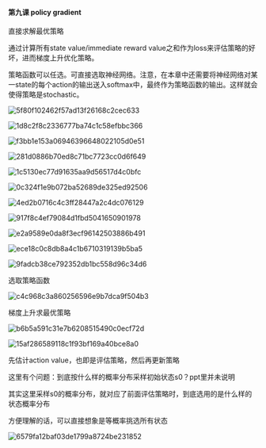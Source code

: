 #### 第九课 policy gradient

直接求解最优策略

通过计算所有state value/immediate reward value之和作为loss来评估策略的好坏，进而梯度上升优化策略。

策略函数可以任选。可直接选取神经网络。注意，在本章中还需要将神经网络对某一state的每个action的输出送入softmax中，最终作为策略函数的输出。这样就会使得策略是stochastic。

![5f80f102462f57ad13f26168c2cec633](assets/5f80f102462f57ad13f26168c2cec633.png)

![1d8c2f8c2336777ba74c1c58efbbc366](assets/1d8c2f8c2336777ba74c1c58efbbc366.png)

![f3bb1e153a06946396648022105d0e51](assets/f3bb1e153a06946396648022105d0e51.png)

![281d0886b70ed8c71bc7723cc0d6f649](assets/281d0886b70ed8c71bc7723cc0d6f649.png)

![1c5130ec77d91635aa9d56517d4c0bfc](assets/1c5130ec77d91635aa9d56517d4c0bfc.png)

![0c324f1e9b072ba52689de325ed92506](assets/0c324f1e9b072ba52689de325ed92506.png)

![4ed2b0716c4c3ff28447a2c4dc076129](assets/4ed2b0716c4c3ff28447a2c4dc076129.png)

![917f8c4ef79084d1fbd5041650901978](assets/917f8c4ef79084d1fbd5041650901978.png)

![e2a9589e0da8f3ecf96142503886b491](assets/e2a9589e0da8f3ecf96142503886b491.png)

![ece18c0c8db8a4c1b6710319139b5ba5](assets/ece18c0c8db8a4c1b6710319139b5ba5.png)

![9fadcb38ce792352db1bc558d96c34d6](assets/9fadcb38ce792352db1bc558d96c34d6.png)

选取策略函数

![c4c968c3a860256596e9b7dca9f504b3](assets/c4c968c3a860256596e9b7dca9f504b3.png)

梯度上升求最优策略

![b6b5a591c31e7b6208515490c0ecf72d](assets/b6b5a591c31e7b6208515490c0ecf72d.png)

![15af286589118c1f93bf169a40bce8a0](assets/15af286589118c1f93bf169a40bce8a0.png)

先估计action value，也即是评估策略，然后再更新策略

这里有个问题：到底按什么样的概率分布采样初始状态s0？ppt里并未说明

其实这里采样s0的概率分布，就对应了前面评估策略时，到底选用的是什么样的状态概率分布

方便理解的话，可以直接想象是等概率挑选所有状态

![6579fa12baf03de1799a8724be231852](assets/6579fa12baf03de1799a8724be231852.png)
